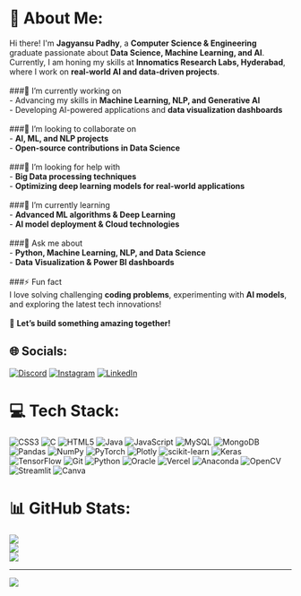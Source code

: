 # 💫 About Me:
Hi there! I'm **Jagyansu Padhy**, a **Computer Science & Engineering** graduate passionate about **Data Science, Machine Learning, and AI**. Currently, I am honing my skills at **Innomatics Research Labs, Hyderabad**, where I work on **real-world AI and data-driven projects**.  <br><br> ###🔭 I’m currently working on  <br>- Advancing my skills in **Machine Learning, NLP, and Generative AI**  <br>- Developing AI-powered applications and **data visualization dashboards**  <br><br> ###👥 I’m looking to collaborate on  <br>- **AI, ML, and NLP projects**  <br>- **Open-source contributions in Data Science**  <br><br> ###🤝 I’m looking for help with  <br>- **Big Data processing techniques**  <br>- **Optimizing deep learning models for real-world applications**  <br><br> ###🌱 I’m currently learning  <br>- **Advanced ML algorithms & Deep Learning**  <br>- **AI model deployment & Cloud technologies**  <br><br> ###💬 Ask me about  <br>- **Python, Machine Learning, NLP, and Data Science**  <br>- **Data Visualization & Power BI dashboards**  <br><br> ###⚡ Fun fact  <br>I love solving challenging **coding problems**, experimenting with **AI models**, and exploring the latest tech innovations!  <br><br>🚀 **Let’s build something amazing together!**  


## 🌐 Socials:
[![Discord](https://img.shields.io/badge/Discord-%237289DA.svg?logo=discord&logoColor=white)](https://discord.gg/https://discord.gg/g2wndMzVXt) [![Instagram](https://img.shields.io/badge/Instagram-%23E4405F.svg?logo=Instagram&logoColor=white)](https://instagram.com/jagyansu_) [![LinkedIn](https://img.shields.io/badge/LinkedIn-%230077B5.svg?logo=linkedin&logoColor=white)](https://linkedin.com/in/jagyansu-padhy-573a1b343) 

# 💻 Tech Stack:
![CSS3](https://img.shields.io/badge/css3-%231572B6.svg?style=for-the-badge&logo=css3&logoColor=white) ![C](https://img.shields.io/badge/c-%2300599C.svg?style=for-the-badge&logo=c&logoColor=white) ![HTML5](https://img.shields.io/badge/html5-%23E34F26.svg?style=for-the-badge&logo=html5&logoColor=white) ![Java](https://img.shields.io/badge/java-%23ED8B00.svg?style=for-the-badge&logo=openjdk&logoColor=white) ![JavaScript](https://img.shields.io/badge/javascript-%23323330.svg?style=for-the-badge&logo=javascript&logoColor=%23F7DF1E) ![MySQL](https://img.shields.io/badge/mysql-4479A1.svg?style=for-the-badge&logo=mysql&logoColor=white) ![MongoDB](https://img.shields.io/badge/MongoDB-%234ea94b.svg?style=for-the-badge&logo=mongodb&logoColor=white) ![Pandas](https://img.shields.io/badge/pandas-%23150458.svg?style=for-the-badge&logo=pandas&logoColor=white) ![NumPy](https://img.shields.io/badge/numpy-%23013243.svg?style=for-the-badge&logo=numpy&logoColor=white) ![PyTorch](https://img.shields.io/badge/PyTorch-%23EE4C2C.svg?style=for-the-badge&logo=PyTorch&logoColor=white) ![Plotly](https://img.shields.io/badge/Plotly-%233F4F75.svg?style=for-the-badge&logo=plotly&logoColor=white) ![scikit-learn](https://img.shields.io/badge/scikit--learn-%23F7931E.svg?style=for-the-badge&logo=scikit-learn&logoColor=white) ![Keras](https://img.shields.io/badge/Keras-%23D00000.svg?style=for-the-badge&logo=Keras&logoColor=white) ![TensorFlow](https://img.shields.io/badge/TensorFlow-%23FF6F00.svg?style=for-the-badge&logo=TensorFlow&logoColor=white) ![Git](https://img.shields.io/badge/git-%23F05033.svg?style=for-the-badge&logo=git&logoColor=white) ![Python](https://img.shields.io/badge/python-3670A0?style=for-the-badge&logo=python&logoColor=ffdd54) ![Oracle](https://img.shields.io/badge/Oracle-F80000?style=for-the-badge&logo=oracle&logoColor=white) ![Vercel](https://img.shields.io/badge/vercel-%23000000.svg?style=for-the-badge&logo=vercel&logoColor=white) ![Anaconda](https://img.shields.io/badge/Anaconda-%2344A833.svg?style=for-the-badge&logo=anaconda&logoColor=white) ![OpenCV](https://img.shields.io/badge/opencv-%23white.svg?style=for-the-badge&logo=opencv&logoColor=white) ![Streamlit](https://img.shields.io/badge/Streamlit-%23FE4B4B.svg?style=for-the-badge&logo=streamlit&logoColor=white) ![Canva](https://img.shields.io/badge/Canva-%2300C4CC.svg?style=for-the-badge&logo=Canva&logoColor=white)
# 📊 GitHub Stats:
![](https://github-readme-stats.vercel.app/api?username=Jagyansu&theme=codeSTACKr&hide_border=false&include_all_commits=false&count_private=false)<br/>
![](https://github-readme-streak-stats.herokuapp.com/?user=Jagyansu&theme=codeSTACKr&hide_border=false)<br/>
![](https://github-readme-stats.vercel.app/api/top-langs/?username=Jagyansu&theme=codeSTACKr&hide_border=false&include_all_commits=false&count_private=false&layout=compact)

---
[![](https://visitcount.itsvg.in/api?id=Jagyansu&icon=0&color=0)](https://visitcount.itsvg.in)

<!-- Proudly created with GPRM ( https://gprm.itsvg.in ) -->

